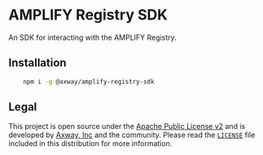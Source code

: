 # AMPLIFY Registry SDK

An SDK for interacting with the AMPLIFY Registry.

## Installation

```sh
	npm i -g @axway/amplify-registry-sdk
```

## Legal

This project is open source under the [Apache Public License v2][1] and is developed by
[Axway, Inc](http://www.axway.com/) and the community. Please read the [`LICENSE`][1] file included
in this distribution for more information.

[1]: https://github.com/appcelerator/amplify-tooling/blob/master/packages/amplify-registry-sdk/LICENSE
